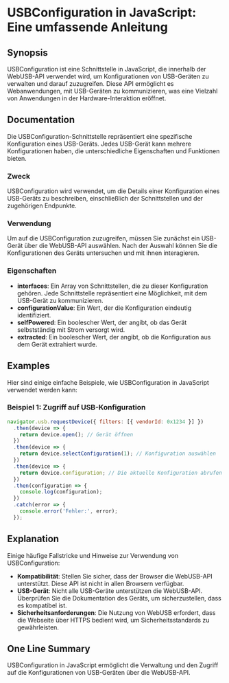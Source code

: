 <!--
Meta Description: # USBConfiguration in JavaScript: Eine umfassende Anleitung ## Synopsis USBConfiguration ist eine Schnittstelle in JavaScript, die innerhalb der WebUS...
Meta Keywords: die, usb, der, usbconfiguration, konfiguration
-->

# USBConfiguration in JavaScript: Eine umfassende Anleitung

## Synopsis
USBConfiguration ist eine Schnittstelle in JavaScript, die innerhalb der WebUSB-API verwendet wird, um Konfigurationen von USB-Geräten zu verwalten und darauf zuzugreifen. Diese API ermöglicht es Webanwendungen, mit USB-Geräten zu kommunizieren, was eine Vielzahl von Anwendungen in der Hardware-Interaktion eröffnet.

## Documentation
Die USBConfiguration-Schnittstelle repräsentiert eine spezifische Konfiguration eines USB-Geräts. Jedes USB-Gerät kann mehrere Konfigurationen haben, die unterschiedliche Eigenschaften und Funktionen bieten. 

### Zweck
USBConfiguration wird verwendet, um die Details einer Konfiguration eines USB-Geräts zu beschreiben, einschließlich der Schnittstellen und der zugehörigen Endpunkte.

### Verwendung
Um auf die USBConfiguration zuzugreifen, müssen Sie zunächst ein USB-Gerät über die WebUSB-API auswählen. Nach der Auswahl können Sie die Konfigurationen des Geräts untersuchen und mit ihnen interagieren.

### Eigenschaften
- **interfaces**: Ein Array von Schnittstellen, die zu dieser Konfiguration gehören. Jede Schnittstelle repräsentiert eine Möglichkeit, mit dem USB-Gerät zu kommunizieren.
- **configurationValue**: Ein Wert, der die Konfiguration eindeutig identifiziert.
- **selfPowered**: Ein boolescher Wert, der angibt, ob das Gerät selbstständig mit Strom versorgt wird.
- **extracted**: Ein boolescher Wert, der angibt, ob die Konfiguration aus dem Gerät extrahiert wurde.

## Examples
Hier sind einige einfache Beispiele, wie USBConfiguration in JavaScript verwendet werden kann:

### Beispiel 1: Zugriff auf USB-Konfiguration
```javascript
navigator.usb.requestDevice({ filters: [{ vendorId: 0x1234 }] })
  .then(device => {
    return device.open(); // Gerät öffnen
  })
  .then(device => {
    return device.selectConfiguration(1); // Konfiguration auswählen
  })
  .then(device => {
    return device.configuration; // Die aktuelle Konfiguration abrufen
  })
  .then(configuration => {
    console.log(configuration);
  })
  .catch(error => {
    console.error('Fehler:', error);
  });
```

## Explanation
Einige häufige Fallstricke und Hinweise zur Verwendung von USBConfiguration:

- **Kompatibilität**: Stellen Sie sicher, dass der Browser die WebUSB-API unterstützt. Diese API ist nicht in allen Browsern verfügbar.
- **USB-Gerät**: Nicht alle USB-Geräte unterstützen die WebUSB-API. Überprüfen Sie die Dokumentation des Geräts, um sicherzustellen, dass es kompatibel ist.
- **Sicherheitsanforderungen**: Die Nutzung von WebUSB erfordert, dass die Webseite über HTTPS bedient wird, um Sicherheitsstandards zu gewährleisten.

## One Line Summary
USBConfiguration in JavaScript ermöglicht die Verwaltung und den Zugriff auf die Konfigurationen von USB-Geräten über die WebUSB-API.